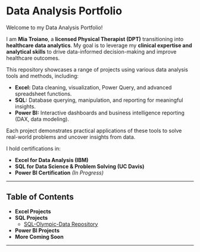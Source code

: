 # **Data Analysis Portfolio**  

Welcome to my Data Analysis Portfolio!  

I am **Mia Troiano**, a **licensed Physical Therapist (DPT)** transitioning into **healthcare data analytics**. My goal is to leverage my **clinical expertise and analytical skills** to drive data-informed decision-making and improve healthcare outcomes.  

This repository showcases a range of projects using various data analysis tools and methods, including:  

- **Excel:** Data cleaning, visualization, Power Query, and advanced spreadsheet functions.  
- **SQL:** Database querying, manipulation, and reporting for meaningful insights.  
- **Power BI:** Interactive dashboards and business intelligence reporting (DAX, data modeling).  

Each project demonstrates practical applications of these tools to solve real-world problems and uncover insights from data.  

I hold certifications in:  
- **Excel for Data Analysis (IBM)**  
- **SQL for Data Science & Problem Solving (UC Davis)**  
- **Power BI Certification** *(In Progress)*  

---

## **Table of Contents**  
- **Excel Projects**  
- **SQL Projects**  
  - [SQL-Olympic-Data Repository](#)  
- **Power BI Projects**  
- **More Coming Soon**  

---

